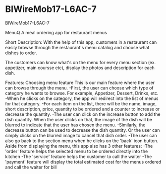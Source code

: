 # BIWireMob17-L6AC-7
BIWireMob17-L6AC-7


MenuQ
A meal ordering app for restaurant menus

Short Description:
With the help of this app, customers in a restaurant can easily browse through the restaurant's menu catalog and choose what dishes to order. 

The customers can know what's on the menu for every menu section (ex. appetizer, main coursse etc), display the photos and description for each dish. 


Features:
Choosing menu feature
	This is our main feature where the user can browse through the menu. 
	-First, the user can choose which type of category he wants to browse. For example, Appetizer, Dessert, Drinks, etc.
	-When he clicks on the category, the app will redirect into the list of menus for that category.
	-For each item on the list, there will be the name, image, short description, price, quantity to be ordered and a counter to increase or decrease the quantity. 
	-The user can click on the increase button to add the dish quantity. When the user clicks on that, the image of the dish will be blurred to indicate that the user has chosen the menu.
	-Similarly, the decrease button can be used to decrease the dish quantity. Or the user can simply clicks on the blurred image to cancel that dish order. 
	-The user can also go back to the section menu when he clicks on the 'back' icon button.
Aside from displaying the menu, this app also has 3 other features:
-The 'order' feature helps the selected menu to be ordered directly into the kitchen
-The 'service' feature helps the customer to call the waiter 
-The 'payment' feature will display the total estimated cost for the menus ordered and call the waiter for bill

